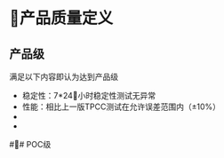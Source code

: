 # 产品质量定义

## 产品级

满足以下内容即认为达到产品级
* 稳定性：7*24小时稳定性测试无异常
* 性能：相比上一版TPCC测试在允许误差范围内（±10%）
* 
*
## POC级